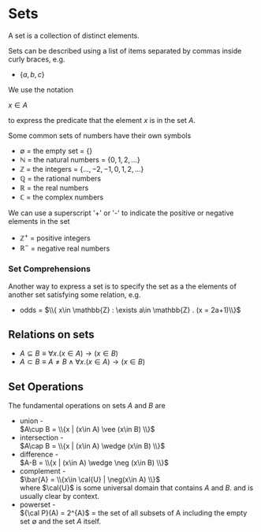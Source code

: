 # Sets
A set is a collection of distinct elements.

Sets can be described using a list of items separated by commas inside curly braces, e.g.
* $\{ a, b, c\}$

We use the notation

$x\in A$ 

to express the predicate that the element $x$ is in the set $A$.

Some common sets of numbers have their own symbols
* $\emptyset$ = the empty set = $\{\}$
* $\mathbb{N}$ = the natural numbers = $\{0,1,2,\ldots \}$
* $\mathbb{Z}$ = the integers = $\{ \ldots, -2,-1,0,1,2,\ldots \}$
* $\mathbb{Q}$ = the rational numbers
* $\mathbb{R}$ = the real numbers
* $\mathbb{C}$ = the complex numbers

We can use a superscript '+' or '-' to indicate the positive or negative elements in the set
* $\mathbb{Z}^+$ = positive integers
* $\mathbb{R}^-$ = negative real numbers

### Set Comprehensions
Another way to express a set is to specify the set as a the elements of another set satisfying some relation, e.g.

* odds = $\\{ x\in \mathbb{Z} : \exists a\in \mathbb{Z} . (x = 2a+1)\\}$

## Relations on sets
* $A\subseteq B \equiv \forall x.  (x\in A) \rightarrow (x\in B)$
* $A\subset B \equiv A\ne B \wedge \forall x.  (x\in A) \rightarrow (x\in B)$

## Set Operations
The fundamental operations on sets $A$ and $B$ are
* union -  
  $A\cup B = \\{x | (x\in A) \vee (x\in B) \\}$
* intersection -  
  $A\cap B = \\{x | (x\in A) \wedge (x\in B) \\}$
* difference -  
  $A-B = \\{x | (x\in A) \wedge \neg (x\in B) \\}$
* complement -  
  $\bar{A} = \\{x\in \cal{U} | \neg(x\in A) \\}$  
  where $\cal{U}$ is some universal domain that contains $A$ and $B$.
  and is usually clear by context.
* powerset -  
  ${\cal P}(A) = 2^{A}$ = the set of all subsets of A including the empty set $\emptyset$ and the set $A$ itself.
